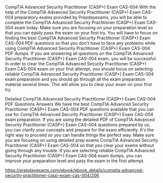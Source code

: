 CompTIA Advanced Security Practitioner (CASP+) Exam CAS-004
With the help of the CompTIA Advanced Security Practitioner (CASP+) Exam CAS-004 preparatory exams provided by Prepdayexams, you will be able to complete the CompTIA Advanced Security Practitioner (CASP+) Exam CAS-004 exam today. Make sure you are focusing on your preparation level so that you can easily pass the exam on your first try. You will have to focus on finding the best CompTIA Advanced Security Practitioner (CASP+) Exam CAS-004 PDF questions so that you don't have to face any problems while using CompTIA Advanced Security Practitioner (CASP+) Exam CAS-004 PDF dumps. If you are answering all questions on the CompTIA Advanced Security Practitioner (CASP+) Exam CAS-004 exam, you will be successful. In order to clear the CompTIA Advanced Security Practitioner (CASP+) Exam CAS-004 exam on your first attempt, you should focus on selecting reliable CompTIA Advanced Security Practitioner (CASP+) Exam CAS-004 exam preparation and you should go through all the exam preparation material several times. This will allow you to clear your exam on your first try.

Detailed CompTIA Advanced Security Practitioner (CASP+) Exam CAS-004 PDF Questions Answers
We have the best CompTIA Advanced Security Practitioner (CASP+) Exam CAS-004 PDF questions available that you can use for CompTIA Advanced Security Practitioner (CASP+) Exam CAS-004 exam preparation. If you are using the detailed PDF of CompTIA Advanced Security Practitioner (CASP+) Exam CAS-004 questions prepared by us, you can clarify your concepts and prepare for the exam efficiently. It's the right way to proceed so you can handle things the perfect way. Make sure you are focusing on using detailed prep exams CompTIA Advanced Security Practitioner (CASP+) Exam CAS-004 so that you clear your exams without going through any trouble. If you are selecting reliable CompTIA Advanced Security Practitioner (CASP+) Exam CAS-004 exam dumps, you can improve your preparation level and pass the exam in the first attempt.

https://prepdayexams.com/ebook/ebook_details/comptia-advanced-security-practitioner-casp-exam-cas-004/206
